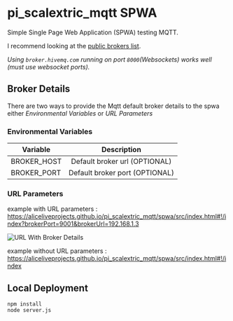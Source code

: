 # pi_scalextric_mqtt SPWA
Simple Single Page Web Application (SPWA) testing MQTT.

I recommend looking at the [public brokers list](https://github.com/mqtt/mqtt.github.io/wiki/public_brokers).

*Using ```broker.hivemq.com``` running on port ```8000```(Websockets) works well (must use websocket ports).*

## Broker Details
There are two ways to provide the Mqtt default broker details to the spwa either *Environmental Variables* or *URL Parameters* 


### Environmental Variables

| Variable      | Description  |
| ------------- |:-------------:|
| BROKER_HOST   | Default broker url (OPTIONAL) |
| BROKER_PORT   | Default broker port (OPTIONAL)|

### URL Parameters

example with URL parameters : https://aliceliveprojects.github.io/pi_scalextric_mqtt/spwa/src/index.html#!/index?brokerPort=9001&brokerUrl=192.168.1.3

![URL With Broker Details](https://github.com/aliceliveprojects/pi_scalextric_mqtt/blob/master/spwa/documentation/url_with_broker_details.png)

example without URL parameters : https://aliceliveprojects.github.io/pi_scalextric_mqtt/spwa/src/index.html#!/index

## Local Deployment

```
npm install
node server.js
```




